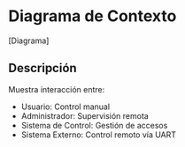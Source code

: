 # Diagrama de Contexto
[Diagrama]

## Descripción
Muestra interacción entre:
- Usuario: Control manual
- Administrador: Supervisión remota
- Sistema de Control: Gestión de accesos
- Sistema Externo: Control remoto vía UART
